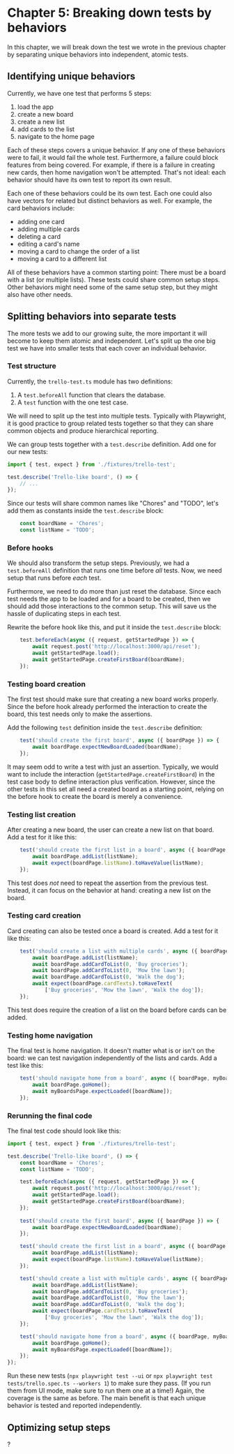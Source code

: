 # Chapter 5: Breaking down tests by behaviors

In this chapter,
we will break down the test we wrote in the previous chapter
by separating unique behaviors into independent, atomic tests.


## Identifying unique behaviors

Currently, we have one test that performs 5 steps:

1. load the app
2. create a new board
3. create a new list
4. add cards to the list
5. navigate to the home page

Each of these steps covers a unique behavior.
If any one of these behaviors were to fail, it would fail the whole test.
Furthermore, a failure could block features from being covered.
For example, if there is a failure in creating new cards,
then home navigation won't be attempted.
That's not ideal:
each behavior should have its own test to report its own result.

Each one of these behaviors could be its own test.
Each one could also have vectors for related but distinct behaviors as well.
For example, the card behaviors include:

* adding one card
* adding multiple cards
* deleting a card
* editing a card's name
* moving a card to change the order of a list
* moving a card to a different list

All of these behaviors have a common starting point:
There must be a board with a list (or multiple lists).
These tests could share common setup steps.
Other behaviors might need some of the same setup step,
but they might also have other needs.


## Splitting behaviors into separate tests

The more tests we add to our growing suite,
the more important it will become to keep them atomic and independent.
Let's split up the one big test we have into smaller tests
that each cover an individual behavior.


### Test structure

Currently, the `trello-test.ts` module has two definitions:

1. A `test.beforeAll` function that clears the database.
2. A `test` function with the one test case.

We will need to split up the test into multiple tests.
Typically with Playwright, it is good practice to group related tests together
so that they can share common objects and produce hierarchical reporting.

We can group tests together with a `test.describe` definition.
Add one for our new tests:

```typescript
import { test, expect } from './fixtures/trello-test';

test.describe('Trello-like board', () => {
    // ...
});
```

Since our tests will share common names like "Chores" and "TODO",
let's add them as constants inside the `test.describe` block:

```typescript
    const boardName = 'Chores';
    const listName = 'TODO';
```


### Before hooks

We should also transform the setup steps.
Previously, we had a `test.beforeAll` definition that runs one time before *all* tests.
Now, we need setup that runs before *each* test.

Furthermore, we need to do more than just reset the database.
Since each test needs the app to be loaded and for a board to be created,
then we should add those interactions to the common setup.
This will save us the hassle of duplicating steps in each test.

Rewrite the before hook like this, and put it inside the `test.describe` block:

```typescript
    test.beforeEach(async ({ request, getStartedPage }) => {
        await request.post('http://localhost:3000/api/reset');
        await getStartedPage.load();
        await getStartedPage.createFirstBoard(boardName);
    });
```


### Testing board creation

The first test should make sure that creating a new board works properly.
Since the before hook already performed the interaction to create the board,
this test needs only to make the assertions.

Add the following `test` definition inside the `test.describe` definition:

```typescript
    test('should create the first board', async ({ boardPage }) => {
        await boardPage.expectNewBoardLoaded(boardName);
    });
```

It may seem odd to write a test with just an assertion.
Typically, we would want to include the interaction (`getStartedPage.createFirstBoard`)
in the test case body to define interaction plus verification.
However, since the other tests in this set all need a created board as a starting point,
relying on the before hook to create the board is merely a convenience.


### Testing list creation

After creating a new board, the user can create a new list on that board.
Add a test for it like this:

```typescript
    test('should create the first list in a board', async ({ boardPage }) => {
        await boardPage.addList(listName);
        await expect(boardPage.listName).toHaveValue(listName);
    });
```

This test does *not* need to repeat the assertion from the previous test.
Instead, it can focus on the behavior at hand: creating a new list on the board.


### Testing card creation

Card creating can also be tested once a board is created.
Add a test for it like this:

```typescript
    test('should create a list with multiple cards', async ({ boardPage }) => {
        await boardPage.addList(listName);
        await boardPage.addCardToList(0, 'Buy groceries');
        await boardPage.addCardToList(0, 'Mow the lawn');
        await boardPage.addCardToList(0, 'Walk the dog');
        await expect(boardPage.cardTexts).toHaveText(
            ['Buy groceries', 'Mow the lawn', 'Walk the dog']);
    });
```

This test does require the creation of a list on the board before cards can be added.


### Testing home navigation

The final test is home navigation.
It doesn't matter what is or isn't on the board:
we can test navigation independently of the lists and cards.
Add a test like this:

```typescript
    test('should navigate home from a board', async ({ boardPage, myBoardsPage }) => {
        await boardPage.goHome();
        await myBoardsPage.expectLoaded([boardName]);
    });
```


### Rerunning the final code

The final test code should look like this:

```typescript
import { test, expect } from './fixtures/trello-test';

test.describe('Trello-like board', () => {
    const boardName = 'Chores';
    const listName = 'TODO';

    test.beforeEach(async ({ request, getStartedPage }) => {
        await request.post('http://localhost:3000/api/reset');
        await getStartedPage.load();
        await getStartedPage.createFirstBoard(boardName);
    });
    
    test('should create the first board', async ({ boardPage }) => {
        await boardPage.expectNewBoardLoaded(boardName);
    });

    test('should create the first list in a board', async ({ boardPage }) => {
        await boardPage.addList(listName);
        await expect(boardPage.listName).toHaveValue(listName);
    });

    test('should create a list with multiple cards', async ({ boardPage }) => {
        await boardPage.addList(listName);
        await boardPage.addCardToList(0, 'Buy groceries');
        await boardPage.addCardToList(0, 'Mow the lawn');
        await boardPage.addCardToList(0, 'Walk the dog');
        await expect(boardPage.cardTexts).toHaveText(
            ['Buy groceries', 'Mow the lawn', 'Walk the dog']);
    });

    test('should navigate home from a board', async ({ boardPage, myBoardsPage }) => {
        await boardPage.goHome();
        await myBoardsPage.expectLoaded([boardName]);
    });
});
```

Run these new tests (`npx playwright test --ui` or `npx playwright test tests/trello.spec.ts --workers 1`)
to make sure they pass.
(If you run them from UI mode, make sure to run them one at a time!)
Again, the coverage is the same as before.
The main benefit is that each unique behavior is tested and reported independently.


## Optimizing setup steps

?

